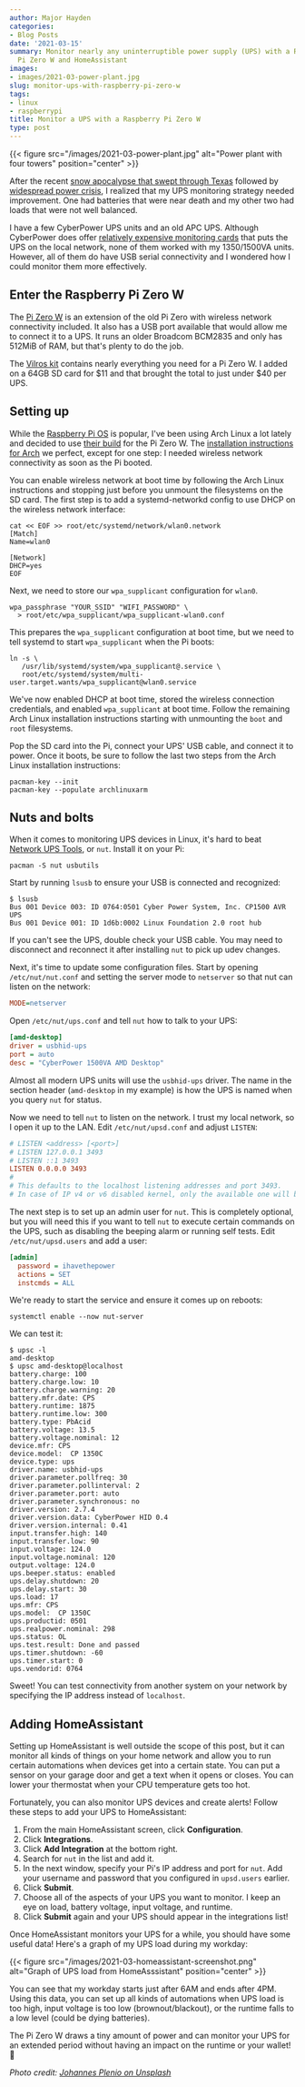 ```yaml
---
author: Major Hayden
categories:
- Blog Posts
date: '2021-03-15'
summary: Monitor nearly any uninterruptible power supply (UPS) with a Raspberry
  Pi Zero W and HomeAssistant
images:
- images/2021-03-power-plant.jpg
slug: monitor-ups-with-raspberry-pi-zero-w
tags:
- linux
- raspberrypi
title: Monitor a UPS with a Raspberry Pi Zero W
type: post
---
```


{{< figure src="/images/2021-03-power-plant.jpg" alt="Power plant with four towers" position="center" >}}

After the recent [snow apocalypse that swept through Texas] followed by
[widespread power crisis], I realized that my UPS monitoring strategy needed
improvement. One had batteries that were near death and my other two had loads
that were not well balanced.

I have a few CyberPower UPS units and an old APC UPS. Although CyberPower does
offer [relatively expensive monitoring cards] that puts the UPS on the local
network, none of them worked with my 1350/1500VA units. However, all of them
do have USB serial connectivity and I wondered how I could monitor them more
effectively.

[snow apocalypse that swept through Texas]: https://en.wikipedia.org/wiki/February_2021_North_American_ice_storm
[widespread power crisis]: https://en.wikipedia.org/wiki/2021_Texas_power_crisis
[relatively expensive monitoring cards]: https://www.cyberpowersystems.com/products/ups/hardware/

## Enter the Raspberry Pi Zero W

The [Pi Zero W] is an extension of the old Pi Zero with wireless network
connectivity included. It also has a USB port available that would allow me to
connect it to a UPS. It runs an older Broadcom BCM2835 and only has 512MiB of
RAM, but that's plenty to do the job.

The [Vilros kit] contains nearly everything you need for a Pi Zero W. I added
on a 64GB SD card for $11 and that brought the total to just under $40 per
UPS.

[Pi Zero W]: https://www.raspberrypi.org/products/raspberry-pi-zero-w/
[Vilros kit]: https://vilros.com/collections/raspberry-pi-kits/products/raspberry-pi-zero-w-basic-starter-kit-1

## Setting up

While the [Raspberry Pi OS] is popular, I've been using Arch Linux a lot
lately and decided to use [their build] for the Pi Zero W. The [installation
instructions for Arch] we perfect, except for one step: I needed wireless
network connectivity as soon as the Pi booted.

You can enable wireless network at boot time by following the Arch Linux
instructions and stopping just before you unmount the filesystems on the SD
card. The first step is to add a systemd-networkd config to use DHCP on the
wireless network interface:

```shell
cat << EOF >> root/etc/systemd/network/wlan0.network
[Match]
Name=wlan0

[Network]
DHCP=yes
EOF
```

Next, we need to store our `wpa_supplicant` configuration for `wlan0`.

```shell
wpa_passphrase "YOUR_SSID" "WIFI_PASSWORD" \
  > root/etc/wpa_supplicant/wpa_supplicant-wlan0.conf
```

This prepares the `wpa_supplicant` configuration at boot time, but we need to
tell systemd to start `wpa_supplicant` when the Pi boots:

```shell
ln -s \
   /usr/lib/systemd/system/wpa_supplicant@.service \
   root/etc/systemd/system/multi-user.target.wants/wpa_supplicant@wlan0.service
```

We've now enabled DHCP at boot time, stored the wireless connection
credentials, and enabled `wpa_supplicant` at boot time. Follow the remaining
Arch Linux installation instructions starting with unmounting the `boot` and
`root` filesystems.

Pop the SD card into the Pi, connect your UPS' USB cable, and connect it to
power. Once it boots, be sure to follow the last two steps from the Arch Linux
installation instructions:

```shell
pacman-key --init
pacman-key --populate archlinuxarm
```

[Raspberry Pi OS]: https://www.raspberrypi.org/software/
[their build]: https://archlinuxarm.org/platforms/armv6/raspberry-pi
[installation instructions for Arch]: https://archlinuxarm.org/platforms/armv6/raspberry-pi

## Nuts and bolts

When it comes to monitoring UPS devices in Linux, it's hard to beat [Network
UPS Tools], or `nut`. Install it on your Pi:

```shell
pacman -S nut usbutils
```

Start by running `lsusb` to ensure your USB is connected and recognized:

```shell
$ lsusb
Bus 001 Device 003: ID 0764:0501 Cyber Power System, Inc. CP1500 AVR UPS
Bus 001 Device 001: ID 1d6b:0002 Linux Foundation 2.0 root hub
```

If you can't see the UPS, double check your USB cable. You may need to
disconnect and reconnect it after installing `nut` to pick up udev changes.

Next, it's time to update some configuration files. Start by opening
`/etc/nut/nut.conf` and setting the server mode to `netserver` so that nut can
listen on the network:

```ini
MODE=netserver
```

Open `/etc/nut/ups.conf` and tell `nut` how to talk to your UPS:

```ini
[amd-desktop]
driver = usbhid-ups
port = auto
desc = "CyberPower 1500VA AMD Desktop"
```

Almost all modern UPS units will use the `usbhid-ups` driver. The name in the
section header (`amd-desktop` in my example) is how the UPS is named when you
query `nut` for status.

Now we need to tell `nut` to listen on the network. I trust my local network,
so I open it up to the LAN. Edit `/etc/nut/upsd.conf` and adjust `LISTEN`:

```ini
# LISTEN <address> [<port>]
# LISTEN 127.0.0.1 3493
# LISTEN ::1 3493
LISTEN 0.0.0.0 3493
#
# This defaults to the localhost listening addresses and port 3493.
# In case of IP v4 or v6 disabled kernel, only the available one will be used.
```

The next step is to set up an admin user for `nut`. This is completely
optional, but you will need this if you want to tell `nut` to execute certain
commands on the UPS, such as disabling the beeping alarm or running self
tests. Edit `/etc/nut/upsd.users` and add a user:

```ini
[admin]
  password = ihavethepower
  actions = SET
  instcmds = ALL
```

We're ready to start the service and ensure it comes up on reboots:

```shell
systemctl enable --now nut-server
```

We can test it:

```shell
$ upsc -l
amd-desktop
$ upsc amd-desktop@localhost
battery.charge: 100
battery.charge.low: 10
battery.charge.warning: 20
battery.mfr.date: CPS
battery.runtime: 1875
battery.runtime.low: 300
battery.type: PbAcid
battery.voltage: 13.5
battery.voltage.nominal: 12
device.mfr: CPS
device.model:  CP 1350C
device.type: ups
driver.name: usbhid-ups
driver.parameter.pollfreq: 30
driver.parameter.pollinterval: 2
driver.parameter.port: auto
driver.parameter.synchronous: no
driver.version: 2.7.4
driver.version.data: CyberPower HID 0.4
driver.version.internal: 0.41
input.transfer.high: 140
input.transfer.low: 90
input.voltage: 124.0
input.voltage.nominal: 120
output.voltage: 124.0
ups.beeper.status: enabled
ups.delay.shutdown: 20
ups.delay.start: 30
ups.load: 17
ups.mfr: CPS
ups.model:  CP 1350C
ups.productid: 0501
ups.realpower.nominal: 298
ups.status: OL
ups.test.result: Done and passed
ups.timer.shutdown: -60
ups.timer.start: 0
ups.vendorid: 0764
```

Sweet! You can test connectivity from another system on your network by
specifying the IP address instead of `localhost`.

[Network UPS Tools]: https://networkupstools.org/

## Adding HomeAssistant

Setting up HomeAssistant is well outside the scope of this post, but it can
monitor all kinds of things on your home network and allow you to run certain
automations when devices get into a certain state. You can put a sensor on
your garage door and get a text when it opens or closes. You can lower your
thermostat when your CPU temperature gets too hot.

Fortunately, you can also monitor UPS devices and create alerts! Follow these
steps to add your UPS to HomeAssistant:

1. From the main HomeAssistant screen, click **Configuration**.
2. Click **Integrations**.
3. Click **Add Integration** at the bottom right.
4. Search for `nut` in the list and add it.
5. In the next window, specify your Pi's IP address and port for `nut`. Add
   your username and password that you configured in `upsd.users` earlier.
6. Click **Submit**.
7. Choose all of the aspects of your UPS you want to monitor. I keep an eye on
   load, battery voltage, input voltage, and runtime.
8. Click **Submit** again and your UPS should appear in the integrations list!

Once HomeAssistant monitors your UPS for a while, you should have some useful
data! Here's a graph of my UPS load during my workday:

{{< figure src="/images/2021-03-homeassistant-screenshot.png" alt="Graph of UPS load from HomeAsssistant" position="center" >}}

You can see that my workday starts just after 6AM and ends after 4PM. Using
this data, you can set up all kinds of automations when UPS load is too high,
input voltage is too low (brownout/blackout), or the runtime falls to a low
level (could be dying batteries).

The Pi Zero W draws a tiny amount of power and can monitor your UPS for an
extended period without having an impact on the runtime or your wallet! 💸

[HomeAssistant]: https://www.home-assistant.io/

*Photo credit: [Johannes Plenio on Unsplash](https://unsplash.com/photos/EK0l7RhAB8E)*
